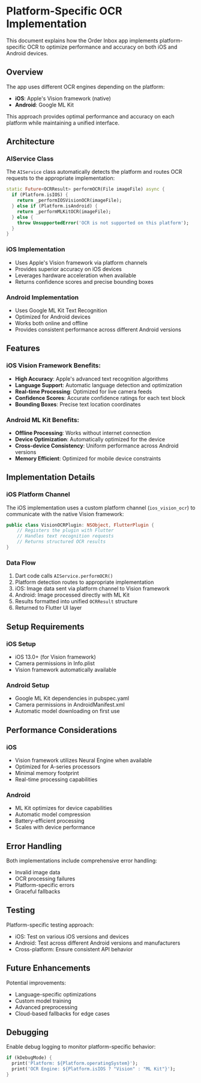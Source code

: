 # Platform-Specific OCR Implementation

This document explains how the Order Inbox app implements platform-specific OCR to optimize performance and accuracy on both iOS and Android devices.

## Overview

The app uses different OCR engines depending on the platform:
- **iOS**: Apple's Vision framework (native)
- **Android**: Google ML Kit

This approach provides optimal performance and accuracy on each platform while maintaining a unified interface.

## Architecture

### AIService Class
The `AIService` class automatically detects the platform and routes OCR requests to the appropriate implementation:

```dart
static Future<OCRResult> performOCR(File imageFile) async {
  if (Platform.isIOS) {
    return _performIOSVisionOCR(imageFile);
  } else if (Platform.isAndroid) {
    return _performMLKitOCR(imageFile);
  } else {
    throw UnsupportedError('OCR is not supported on this platform');
  }
}
```

### iOS Implementation
- Uses Apple's Vision framework via platform channels
- Provides superior accuracy on iOS devices
- Leverages hardware acceleration when available
- Returns confidence scores and precise bounding boxes

### Android Implementation  
- Uses Google ML Kit Text Recognition
- Optimized for Android devices
- Works both online and offline
- Provides consistent performance across different Android versions

## Features

### iOS Vision Framework Benefits:
- **High Accuracy**: Apple's advanced text recognition algorithms
- **Language Support**: Automatic language detection and optimization
- **Real-time Processing**: Optimized for live camera feeds
- **Confidence Scores**: Accurate confidence ratings for each text block
- **Bounding Boxes**: Precise text location coordinates

### Android ML Kit Benefits:
- **Offline Processing**: Works without internet connection
- **Device Optimization**: Automatically optimized for the device
- **Cross-device Consistency**: Uniform performance across Android versions
- **Memory Efficient**: Optimized for mobile device constraints

## Implementation Details

### iOS Platform Channel
The iOS implementation uses a custom platform channel (`ios_vision_ocr`) to communicate with the native Vision framework:

```swift
public class VisionOCRPlugin: NSObject, FlutterPlugin {
    // Registers the plugin with Flutter
    // Handles text recognition requests
    // Returns structured OCR results
}
```

### Data Flow
1. Dart code calls `AIService.performOCR()`
2. Platform detection routes to appropriate implementation
3. iOS: Image data sent via platform channel to Vision framework
4. Android: Image processed directly with ML Kit
5. Results formatted into unified `OCRResult` structure
6. Returned to Flutter UI layer

## Setup Requirements

### iOS Setup
- iOS 13.0+ (for Vision framework)
- Camera permissions in Info.plist
- Vision framework automatically available

### Android Setup
- Google ML Kit dependencies in pubspec.yaml
- Camera permissions in AndroidManifest.xml
- Automatic model downloading on first use

## Performance Considerations

### iOS
- Vision framework utilizes Neural Engine when available
- Optimized for A-series processors
- Minimal memory footprint
- Real-time processing capabilities

### Android
- ML Kit optimizes for device capabilities
- Automatic model compression
- Battery-efficient processing
- Scales with device performance

## Error Handling

Both implementations include comprehensive error handling:
- Invalid image data
- OCR processing failures
- Platform-specific errors
- Graceful fallbacks

## Testing

Platform-specific testing approach:
- iOS: Test on various iOS versions and devices
- Android: Test across different Android versions and manufacturers
- Cross-platform: Ensure consistent API behavior

## Future Enhancements

Potential improvements:
- Language-specific optimizations
- Custom model training
- Advanced preprocessing
- Cloud-based fallbacks for edge cases

## Debugging

Enable debug logging to monitor platform-specific behavior:
```dart
if (kDebugMode) {
  print('Platform: ${Platform.operatingSystem}');
  print('OCR Engine: ${Platform.isIOS ? "Vision" : "ML Kit"}');
}
``` 